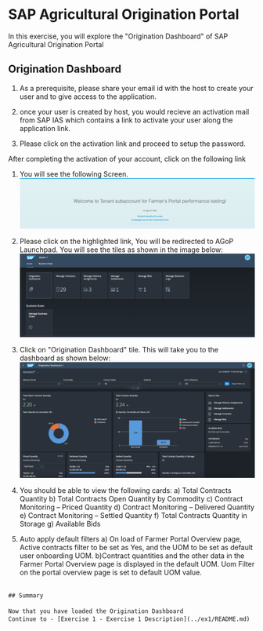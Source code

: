 # SAP Agricultural Origination Portal

In this exercise, you will explore the "Origination Dashboard" of SAP Agricultural Origination Portal

## Origination Dashboard

1. As a prerequisite, please share your email id with the host to create your user and to give access to the application.


2. once your user is created by host, you would recieve an activation mail from SAP IAS which contains a link to activate your user along the application
link.


3. Please click on the activation link and proceed to setup the password.


After completing the activation of your account, click on the following link

1.	You will see the following Screen.
<br>![](/exercises/ex0/images/Image1.png)

2.	Please click on the highlighted link, You will be redirected to AGoP Launchpad. You will see the tiles as shown in the image below:
<br>![](/exercises/ex0/images/Image2.png)
3. Click on "Origination Dashboard" tile. This will take you to the dashboard as shown below:
<br>![](/exercises/ex0/images/Image3.png)
4. You should be able to view the following cards:
     a) Total Contracts Quantity
     b) Total Contracts Open Quantity by Commodity
     c) Contract Monitoring – Priced Quantity
     d) Contract Monitoring – Delivered Quantity
     e) Contract Monitoring – Settled Quantity
     f) Total Contracts Quantity in Storage
     g) Available Bids

5. Auto apply default filters 
  a) On load of Farmer Portal Overview page, Active contracts filter to be set as Yes, and the UOM to be set as default user onboarding UOM. 
  b)Contract quantities and the other data in the Farmer Portal Overview page is displayed in the default UOM. Uom Filter on the portal overview page is       set to default UOM value.

```

## Summary

Now that you have loaded the Origination Dashboard
Continue to - [Exercise 1 - Exercise 1 Description](../ex1/README.md)
